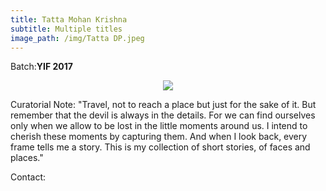 ```yaml
---
title: Tatta Mohan Krishna
subtitle: Multiple titles
image_path: /img/Tatta DP.jpeg
---
```


<p>Batch:<b>YIF 2017</b></p>

<p align="center">
<img src="../../img/Tatta DP.jpg"></p>

Curatorial Note:
"Travel, not to reach a place but just for the sake of it. But remember that the devil is always in the details. For we can find ourselves only when we allow to be lost in the little moments around us. I intend to cherish these moments by capturing them. And when I look back, every frame tells me a story. This is my collection of short stories, of faces and places."


Contact:

<a href="https://www.facebook.com/mohan.krishna.58" class="fa fa-facebook"></a>
<a href="tatta.krishna@yif.ashoka.edu.in" class="fa fa-envelope"></a>





